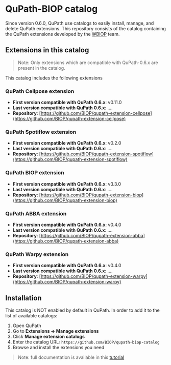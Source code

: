 # QuPath-BIOP catalog

Since version 0.6.0, QuPath use catalogs to easily install, manage, and delete QuPath extensions. 
This repository consists of the catalog containing the QuPath extensions developed by the [@BIOP](https://github.com/BIOP) team.

## Extensions in this catalog

> Note: Only extensions which are compatible with QuPath-0.6.x are present in the catalog.

This catalog includes the following extensions

### QuPath Cellpose extension

- **First version compatible with QuPath 0.6.x**: v0.11.0
- **Last version compatible with QuPath 0.6.x**: ....
- **Repository**: [https://github.com/BIOP/qupath-extension-cellpose](https://github.com/BIOP/qupath-extension-cellpose)


### QuPath Spotiflow extension

- **First version compatible with QuPath 0.6.x**: v0.2.0
- **Last version compatible with QuPath 0.6.x**: ....
- **Repository**: [https://github.com/BIOP/qupath-extension-spotiflow](https://github.com/BIOP/qupath-extension-spotiflow)


### QuPath BIOP extension

- **First version compatible with QuPath 0.6.x**: v3.3.0
- **Last version compatible with QuPath 0.6.x**: ....
- **Repository**: [https://github.com/BIOP/qupath-extension-biop](https://github.com/BIOP/qupath-extension-biop)


### QuPath ABBA extension

- **First version compatible with QuPath 0.6.x**: v0.4.0
- **Last version compatible with QuPath 0.6.x**: ....
- **Repository**: [https://github.com/BIOP/qupath-extension-abba](https://github.com/BIOP/qupath-extension-abba)


### QuPath Warpy extension

- **First version compatible with QuPath 0.6.x**: v0.4.0
- **Last version compatible with QuPath 0.6.x**: ....
- **Repository**: [https://github.com/BIOP/qupath-extension-warpy](https://github.com/BIOP/qupath-extension-warpy)

## Installation

This catalog is NOT enabled by default in QuPath. In order to add it to the list of available catalogs: 

1. Open QuPath
2. Go to **Extensions → Manage extensions**
3. Click **Manage extension catalogs**
4. Enter the catalog URL: `https://github.com/BIOP/qupath-biop-catalog`
5. Browse and install the extensions you need

> Note: full documentation is available in this [tutorial](https://qupath.readthedocs.io/en/0.6/docs/intro/extensions.html#managing-extensions-with-the-extension-manager)
